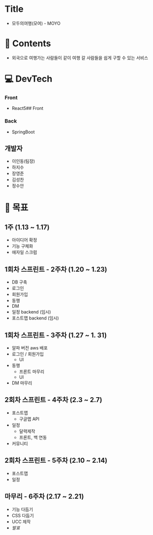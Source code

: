 # Title
 * 모두의여행(모여) - MOYO

# 📖 Contents
 * 외국으로 여행가는 사람들이 같이 여행 갈 사람들을 쉽게 구할 수 있는 서비스

# :computer: DevTech
 ### Front
   * React5## Front
 ### Back
   * SpringBoot

## 개발자
 * 이인동(팀장)
 * 하지수
 * 장영준
 * 김성찬
 * 정수안

# :round_pushpin: 목표

## 1주 (1.13 ~ 1.17)
 * 아이디어 확정
 * 기능 구체화
 * 애자일 스크럼


## 1회차 스프린트 - 2주차 (1.20 ~ 1.23)
 * DB 구축
 * 로그인
 * 회원가입
 * 동행
 * DM
 * 일정 backend (임시)
 * 포스트맵 backend (임시)

## 1회차 스프린트 - 3주차 (1.27 ~ 1. 31)
 * 알파 버전 aws 배포
 * 로그인 / 회원가입
    * UI
 * 동행
    * 프론트 마무리
    * UI
 * DM 마무리


## 2회차 스프린트 - 4주차 (2.3 ~ 2.7)
 * 포스트맵
    * 구글맵 API
 * 일정
    * 달력제작
    * 프론트, 백 연동
 * 커뮤니티

## 2회차 스프린트 - 5주차 (2.10 ~ 2.14)
 * 포스트맵
 * 일정
 

## 마무리 - 6주차 (2.17 ~ 2.21)
 * 기능 다듬기
 * CSS 다듬기
 * UCC 제작
 * *발표*